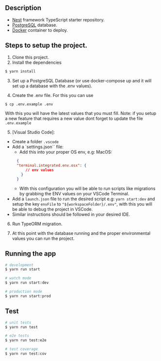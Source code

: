 ## Description

* [Nest](https://github.com/nestjs/nest) framework TypeScript starter repository.
* [PostgreSQL]() database.
* [Docker]() container to deploy.


## Steps to setup the project.
1. Clone this project.
2. Install the dependencies
```bash
$ yarn install
```
3. Set up a PostgreSQL Database (or use docker-compose up and it will set up a database with the .env values).

4. Create the .env file. For this you can use 

```bash
$ cp .env.example .env
```

With this you will have the latest values that you must fill.
Note: if you setup a new feature that requires a new value dont forget to update the file `.env.example`

5. [Visual Studio Code]: 
* Create a folder `.vscode`
* Add a `settings.json`` file:
  - Add this into your proper OS env, e.g: MacOS:
  ```json
    {
    "terminal.integrated.env.osx": {
        // env values
      }
    }
  ```
  - With this configuration you will be able to run scripts like migrations by grabbing the ENV values on your VSCode Terminal.
* Add a `launch.json` file to run the desired script e.g: `yarn start:dev` and setup the key `envFile` to `"${workspaceFolder}/.env"`, with this you will be able to debug the project in VSCode.
* Similar instructions should be followed in your desired IDE.

6. Run TypeORM migration.

7. At this point with the database running and the proper environmental values you can run the project.



## Running the app

```bash
# development
$ yarn run start

# watch mode
$ yarn run start:dev

# production mode
$ yarn run start:prod
```

## Test

```bash
# unit tests
$ yarn run test

# e2e tests
$ yarn run test:e2e

# test coverage
$ yarn run test:cov
```

